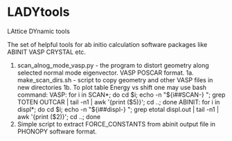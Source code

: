 # LADYtools
LAttice DYnamic tools

The set of helpful tools for ab initio calculation software packages like ABINIT VASP CRYSTAL etc.

1. scan_alnog_mode_vasp.py - the program to distort geometry along selected normal mode eigenvector. VASP POSCAR format.
1a. make_scan_dirs.sh - script to copy geometry and other VASP files in new directories
1b. To plot table Energy vs shift one may use bash command:
VASP:
for i in SCAN*; do cd $i; echo -n "${i##SCAN-} "; grep TOTEN OUTCAR | tail -n1 | awk '{print ($5)}'; cd ..; done
ABINIT:
for i in displ*; do cd $i; echo -n "${i##displ-} "; grep etotal displ.out | tail -n1 | awk '{print ($2)}'; cd ..; done
2. Simple script to extract FORCE_CONSTANTS from abinit output file in PHONOPY software format.